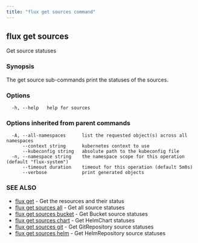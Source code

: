 ```yaml
---
title: "flux get sources command"
---
```

## flux get sources

Get source statuses

### Synopsis

The get source sub-commands print the statuses of the sources.

### Options

```
  -h, --help   help for sources
```

### Options inherited from parent commands

```
  -A, --all-namespaces      list the requested object(s) across all namespaces
      --context string      kubernetes context to use
      --kubeconfig string   absolute path to the kubeconfig file
  -n, --namespace string    the namespace scope for this operation (default "flux-system")
      --timeout duration    timeout for this operation (default 5m0s)
      --verbose             print generated objects
```

### SEE ALSO

* [flux get](/cmd/flux_get/)	 - Get the resources and their status
* [flux get sources all](/cmd/flux_get_sources_all/)	 - Get all source statuses
* [flux get sources bucket](/cmd/flux_get_sources_bucket/)	 - Get Bucket source statuses
* [flux get sources chart](/cmd/flux_get_sources_chart/)	 - Get HelmChart statuses
* [flux get sources git](/cmd/flux_get_sources_git/)	 - Get GitRepository source statuses
* [flux get sources helm](/cmd/flux_get_sources_helm/)	 - Get HelmRepository source statuses

